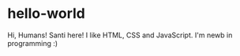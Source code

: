 hello-world
===========

Hi, Humans!
Santi here! I like HTML, CSS and JavaScript. I'm newb in programming :)
